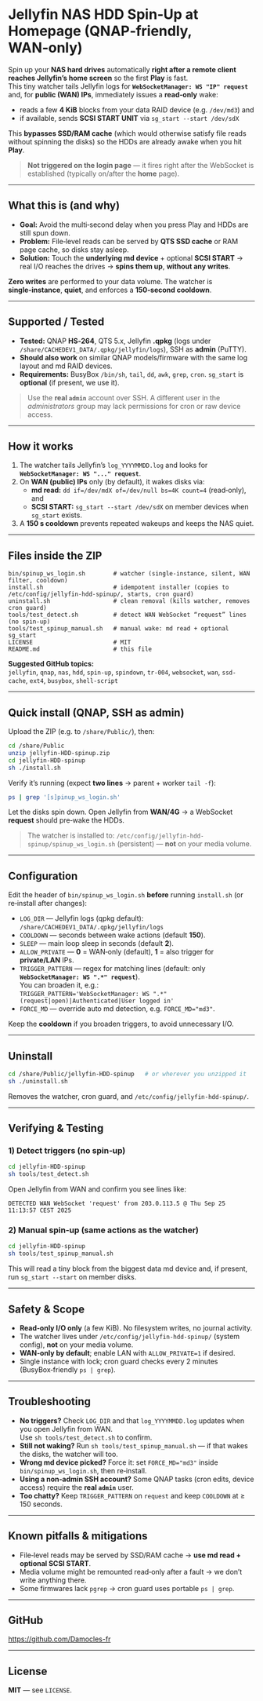 
# Jellyfin NAS HDD Spin‑Up at Homepage (QNAP‑friendly, WAN‑only)

Spin up your **NAS hard drives** automatically **right after a remote client reaches Jellyfin’s home screen** so the first **Play** is fast.  
This tiny watcher tails Jellyfin logs for **`WebSocketManager: WS "IP" request`** and, for **public (WAN) IPs**, immediately issues a **read‑only** wake:
- reads a few **4 KiB** blocks from your data RAID device (e.g. `/dev/md3`) and
- if available, sends **SCSI START UNIT** via `sg_start --start /dev/sdX`

This **bypasses SSD/RAM cache** (which would otherwise satisfy file reads without spinning the disks) so the HDDs are already awake when you hit **Play**.

> **Not triggered on the login page** — it fires right after the WebSocket is established (typically on/after the **home** page).

---

## What this is (and why)

- **Goal:** Avoid the multi‑second delay when you press Play and HDDs are still spun down.
- **Problem:** File‑level reads can be served by **QTS SSD cache** or RAM page cache, so disks stay asleep.
- **Solution:** Touch the **underlying md device** + optional **SCSI START** → real I/O reaches the drives → **spins them up**, **without any writes**.

**Zero writes** are performed to your data volume. The watcher is **single‑instance**, **quiet**, and enforces a **150‑second cooldown**.

---

## Supported / Tested

- **Tested:** QNAP **HS‑264**, QTS 5.x, Jellyfin **.qpkg** (logs under `/share/CACHEDEV1_DATA/.qpkg/jellyfin/logs`), SSH as **admin** (PuTTY).
- **Should also work** on similar QNAP models/firmware with the same log layout and md RAID devices.
- **Requirements:** BusyBox `/bin/sh`, `tail`, `dd`, `awk`, `grep`, `cron`. `sg_start` is **optional** (if present, we use it).

> Use the **real `admin`** account over SSH. A different user in the *administrators* group may lack permissions for cron or raw device access.

---

## How it works

1. The watcher tails Jellyfin’s `log_YYYYMMDD.log` and looks for **`WebSocketManager: WS "..." request`**.
2. On **WAN (public) IPs** only (by default), it wakes disks via:
   - **md read:** `dd if=/dev/mdX of=/dev/null bs=4K count=4` (read‑only), and
   - **SCSI START:** `sg_start --start /dev/sdX` on member devices when `sg_start` exists.
3. A **150 s cooldown** prevents repeated wakeups and keeps the NAS quiet.

---

## Files inside the ZIP

```
bin/spinup_ws_login.sh        # watcher (single-instance, silent, WAN filter, cooldown)
install.sh                    # idempotent installer (copies to /etc/config/jellyfin-hdd-spinup/, starts, cron guard)
uninstall.sh                  # clean removal (kills watcher, removes cron guard)
tools/test_detect.sh          # detect WAN WebSocket “request” lines (no spin-up)
tools/test_spinup_manual.sh   # manual wake: md read + optional sg_start
LICENSE                       # MIT
README.md                     # this file
```

**Suggested GitHub topics:**  
`jellyfin`, `qnap`, `nas`, `hdd`, `spin-up`, `spindown`, `tr-004`, `websocket`, `wan`, `ssd-cache`, `ext4`, `busybox`, `shell-script`

---

## Quick install (QNAP, SSH as **admin**)

Upload the ZIP (e.g. to `/share/Public/`), then:

```sh
cd /share/Public
unzip jellyfin-HDD-spinup.zip
cd jellyfin-HDD-spinup
sh ./install.sh
```

Verify it’s running (expect **two lines** → parent + worker `tail -f`):

```sh
ps | grep '[s]pinup_ws_login.sh'
```

Let the disks spin down. Open Jellyfin from **WAN/4G** → a WebSocket **request** should pre‑wake the HDDs.

> The watcher is installed to: `/etc/config/jellyfin-hdd-spinup/spinup_ws_login.sh` (persistent) — **not** on your media volume.

---

## Configuration

Edit the header of `bin/spinup_ws_login.sh` **before** running `install.sh` (or re‑install after changes):

- `LOG_DIR` — Jellyfin logs (qpkg default):  
  `/share/CACHEDEV1_DATA/.qpkg/jellyfin/logs`
- `COOLDOWN` — seconds between wake actions (default **150**).
- `SLEEP` — main loop sleep in seconds (default **2**).
- `ALLOW_PRIVATE` — **0** = WAN‑only (default), **1** = also trigger for **private/LAN** IPs.
- `TRIGGER_PATTERN` — regex for matching lines (default: only **`WebSocketManager: WS ".*" request`**).  
  You can broaden it, e.g.:  
  `TRIGGER_PATTERN='WebSocketManager: WS ".*" (request|open)|Authenticated|User logged in'`
- `FORCE_MD` — override auto md detection, e.g. `FORCE_MD="md3"`.

Keep the **cooldown** if you broaden triggers, to avoid unnecessary I/O.

---

## Uninstall

```sh
cd /share/Public/jellyfin-HDD-spinup   # or wherever you unzipped it
sh ./uninstall.sh
```

Removes the watcher, cron guard, and `/etc/config/jellyfin-hdd-spinup/`.

---

## Verifying & Testing

### 1) Detect triggers (no spin‑up)

```sh
cd jellyfin-HDD-spinup
sh tools/test_detect.sh
```
Open Jellyfin from WAN and confirm you see lines like:
```
DETECTED WAN WebSocket 'request' from 203.0.113.5 @ Thu Sep 25 11:13:57 CEST 2025
```

### 2) Manual spin‑up (same actions as the watcher)

```sh
cd jellyfin-HDD-spinup
sh tools/test_spinup_manual.sh
```

This will read a tiny block from the biggest data md device and, if present, run `sg_start --start` on member disks.

---

## Safety & Scope

- **Read‑only I/O only** (a few KiB). No filesystem writes, no journal activity.
- The watcher lives under `/etc/config/jellyfin-hdd-spinup/` (system config), **not** on your media volume.
- **WAN‑only by default**; enable LAN with `ALLOW_PRIVATE=1` if desired.
- Single instance with lock; cron guard checks every 2 minutes (BusyBox‑friendly `ps | grep`).

---

## Troubleshooting

- **No triggers?** Check `LOG_DIR` and that `log_YYYYMMDD.log` updates when you open Jellyfin from WAN.  
  Use `sh tools/test_detect.sh` to confirm.
- **Still not waking?** Run `sh tools/test_spinup_manual.sh` — if that wakes the disks, the watcher will too.
- **Wrong md device picked?** Force it: set `FORCE_MD="md3"` inside `bin/spinup_ws_login.sh`, then re‑install.
- **Using a non‑admin SSH account?** Some QNAP tasks (cron edits, device access) require the **real `admin`** user.
- **Too chatty?** Keep `TRIGGER_PATTERN` on `request` and keep `COOLDOWN` at ≥ 150 seconds.

---

## Known pitfalls & mitigations

- File‑level reads may be served by SSD/RAM cache → **use md read + optional SCSI START**.
- Media volume might be remounted read‑only after a fault → we don’t write anything there.
- Some firmwares lack `pgrep` → cron guard uses portable `ps | grep`.

---

## GitHub

https://github.com/Damocles-fr

---

## License

**MIT** — see `LICENSE`.
